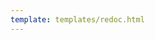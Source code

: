 ```yaml
---
template: templates/redoc.html
---
```


<redoc spec-url='{{base_path}}/catalogs/runtime-api.yaml'></redoc>
<script src="https://cdn.jsdelivr.net/npm/redoc@next/bundles/redoc.standalone.js"> </script>
